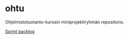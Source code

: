 # ohtu
Ohjelmistotuotanto-kurssin miniprojektiryhmän repositorio.

[Sprint backlog](https://docs.google.com/spreadsheets/d/1WktIf_b_0nX5qcIBJk2txbbSskEGmRI-eBHJx5AuMAM/edit?usp=sharing)
